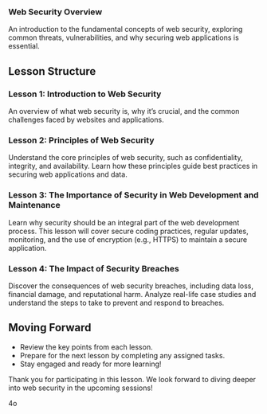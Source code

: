### **Web Security Overview**

An introduction to the fundamental concepts of web security, exploring common threats, vulnerabilities, and why securing web applications is essential.

## **Lesson Structure**

### **Lesson 1: Introduction to Web Security**

An overview of what web security is, why it’s crucial, and the common challenges faced by websites and applications. 

### **Lesson 2: Principles of Web Security**

Understand the core principles of web security, such as confidentiality, integrity, and availability. Learn how these principles guide best practices in securing web applications and data.

### **Lesson 3: The Importance of Security in Web Development and Maintenance**

Learn why security should be an integral part of the web development process. This lesson will cover secure coding practices, regular updates, monitoring, and the use of encryption (e.g., HTTPS) to maintain a secure application.

### **Lesson 4: The Impact of Security Breaches**

Discover the consequences of web security breaches, including data loss, financial damage, and reputational harm. Analyze real-life case studies and understand the steps to take to prevent and respond to breaches.

## **Moving Forward**

-   Review the key points from each lesson.
-   Prepare for the next lesson by completing any assigned tasks.
-   Stay engaged and ready for more learning!

Thank you for participating in this lesson. We look forward to diving deeper into web security in the upcoming sessions!

4o
<!--stackedit_data:
eyJoaXN0b3J5IjpbLTg0NjQxMDAzMiw5ODY5MTcxNjksLTExMz
UyNTAzNDQsLTE4MTUxOTIzNTgsLTExNTgyMjYzODksLTU0Nzc3
ODg4OF19
-->